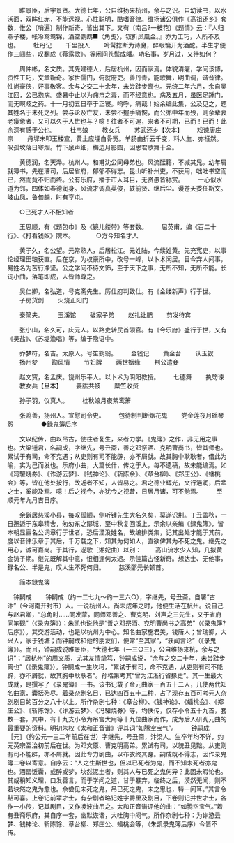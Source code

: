 <!-- { "loadSidebar": true } -->
　　睢景臣，后字景贤。大德七年，公自维扬来杭州，余与之识。自幼读书，以水沃面，双眸红赤，不能远视。心性聪明，酷嗜音律。维扬诸公俱作《高祖还乡》套数，惟公〔哨遍〕制作新奇，皆出其下。又有〔南吕?一枝花〕《题情》云：『人归燕子楼，帐冷鸳鸯锦，酒空鹦鹉■〈角戋〉，钗折凤凰金。』亦为工巧，人所不及也。
　　牡丹记
　　千里投人
　　吟髯捻断为诗魔，醉眼慵开为酒酡。半生才便作三闾些，叹翻成《薤露歌》。等闲间苍鬓成皤。功名事，岁月过，又待如何？

　　周仲彬，名文质。其先建德人，后居杭州，因而家焉。体貌清癯，学问该博，资性工巧，文章新奇。家世儒门，俯就府吏。善丹青，能歌舞，明曲调，谐音律。性尚豪侠，好事敬客。余与之交二十余年，未尝跬步离也。元统二年六月，余自吴江回，公已抱病。盛暑中止以为痈疖之毒，而不经意也。病及五月，虽医足踵门，而无瞑眩之药。十一月初五日卒于正寝。呜呼，痛哉！始余编此集，公及见之，题其姓名于未死之列。尝与论及亡友，未尝不握手痛惋，而公亦中年而殁，则余辈衰老痿惫者，又可以久于人世也与？噫！往者不可追，来者不可期，已而！已而！此余深有感于公也。
　　杜韦娘
　　教女兵
　　苏武还乡【次本】
　　戏谏唐庄宗
　　丹墀未叩玉楼宣，黄土应埋白骨冤。羊肠曲折云千变，料人生、亦枉然。叹孤坟落日寒烟。竹下泉声细，梅边月影圆，因思君歌舞十全。

　　黄德润，名天泽。杭州人。和甫沈公同母弟也。风流酝籍，不减其兄。幼年屑就簿书，先在漕司，后居省府，郁郁不得志。昆山听补州吏，不获用，咄咄书空而已，然而竟不归而终。公有乐府，播于市人耳目，无贤愚皆称赏。
　　一心似水道为邻，四体如春德润身。风流才调真英俊，轶前贤、继后尘。谩苍天委任斯文。岐山凤，鲁甸麟，时有亨屯。

　　○已死才人不相知者

　　王思顺，有《题包巾》及《镜儿缕带》等套数。
　　屈英甫，编《百二十行》、《打看钱奴》院本。
　
　　○方今知名才人

　　黄子久，名公望。元常熟人，后居松江。元姓陆，今续姓黄。先充宪吏，以事论经理田粮获直。后在京，为权豪所中，改号一峰，以卜术闲居。目今弃人间事，易姓名为苦行净坚。公之学问不待文饰，至于天下之事，无所不知，无所不能。长词小曲，落笔即成，人皆师尊之。

　　吴仁卿，名弘道，号克斋先生。历仕府判致仕。有《金缕新声》行于世。
　　子房货剑
　　火烧正阳门

　　秦简夫。
　　玉溪馆
　　破家子弟
　　赵礼让肥
　　剪发待宾

　　张小山，名久可，庆元人。以路吏转民首领官。有《今乐府》盛行于世，又有《吴盐》、《苏堤渔唱》等，编于隐语中。

　　乔梦符，名吉。太原人。号笙鹤翁。
　　金钱记
　　黄金台
　　认玉钗
　　扬州梦
　　勘风情
　　节妇牌
　　两世姻缘
　　荆公遣妾

　　赵文寳，名孟庆。饶州乐平人。以卜术为阴阳教授。
　　七德舞
　　执笏谏
　　教女兵【旦本】
　　姜肱共被
　　糜竺收资

　　孙子羽，仪真人。
　　杜秋娘月夜紫鸾箫

　　张鸣善，扬州人。宣慰司令史。
　　包待制判断烟花鬼
　　党金莲夜月瑶琴怨
　　
　　●録鬼簿后序

　　文以纪传，曲以吊古，使往者复生，来者力学。《鬼簿》之作，非无用之事也。大梁锺君，名嗣成，字继先，号丑斋，善之邓祭酒、克明曹尚书，皆其师也。累试于有司，命不克遇；从吏则有司不能辟，亦不屑就。故其胸中耿耿者，借此为喻，实为己而发也。乐府小曲，大篇长什，传之于人，每不遗稿，故未能编焉。如《冯驩烧券》、《诈游云梦》、《钱神论》、《斩陈余》、《章台柳》、《郑庄公》、《蟠桃会》等，皆在他处按行，故近者不知，人皆易之。君之德业辉光，文行浥润，后辈之士，奚能及焉。噫！后之视今，亦犹今之视昔，日居月诸，可不勉焉。
　　至顺元年九月吉日序。

　　余僻居慈溪小县，每叹孤陋，侧听锺先生大名久矣，莫遂识荆。丁丑孟秋，一日邂逅于东皋精舍，匆匆东之鄮城，至中秋复回溪上，示余以亲编《録鬼簿》，皆本朝显宦名公词章行于世者，恐后湮没姓名，故编排类集，记其出处才能于其前，度以音律乐章于其后，千万载之下，知其为何如人，直欲俾其为不死之鬼。继先之用心，诚可嘉尚。于其行，遂歌〔湘妃曲〕以别：
　　高山流水少人知，几拟黄金铸子期。继先既解其中意，恨相逢何太迟。示佳篇古怪新奇。想达士、无他事，録名公、半是鬼，叹人生不死何归。
　　慈溪邵元长顿首。

　　简本録鬼簿

　钟嗣成
　　钟嗣成（约一二七九～约一三六○），字继先，号丑斋。自署“古汴”（今河南开封市）人。一说杭州人。尚未成年之时，他便生活在杭州。说自己与赵君卿，“总角时……同发蒙，同师邓善之、曹克明、刘声之三先生，又于省府同笔砚”（《录鬼簿》）；朱凯也说他是“善之邓祭酒、克明曹尚书之高弟”（《录鬼簿?后序》）。其交游活动，也是以杭州为中心。知名曲家施君美，钱唐人；曾瑞卿，大兴人，家于钱塘；而钟嗣成和他的朋友们，便常“至其家”，“获闻言论”（《录鬼簿》）。而且，钟嗣成说睢景臣，“大德七年（一三○三），公自维扬来杭，余与之识”；“居杭州”的周文质，尤其友情挚笃，钟嗣成说，“余与之交二十年，未尝跬步离也”（《录鬼簿》）。钟嗣成一生坎坷，“累试于有司，命不克遇，从吏则有司不能辟，亦不屑就，故其胸中耿耿者”。孙楷第考其“曾为江浙行省掾史”。其一生最大成就，是撰写了《录鬼簿》一书。该书记载了金元曲家一百五十二人，几使两代知名曲家，囊括殆尽。着录杂剧名目，已达四百五十二种，占了现存五百可考元人杂剧剧目的百分之八十以上。所作杂剧七种：《章台柳》、《钱神论》、《蟠桃会》、《郑庄公》、《斩陈馀》、《诈游云梦》、《冯驩烧券》等，均佚传，仅存小令五十九首，套数一套，其中，有十九支小令为吊宫大用等十九位曲家而作，成为后人研究元曲的最重要的资料。明初朱权《太和正音谱》评其词“如腾空宝气”。
　　钟嗣成　　［元］（约公元一三二年前后在世）字继先，号丑斋，汴梁人。生卒年均不详，约元英宗至治初前后在世。为邓文原、曹克明高弟。累试有司，以貌丑见黜。从吏则有司不能辟，亦不屑就。因此专力剧曲，以布衣终其身。嗣成既不得志，因作录鬼簿二卷以寄意。自序云：“人之生斯世也，但以已死者为鬼，而不知未死者亦鬼也。酒罂饭囊，或醉或梦，块然泥土者，则其人与已死之鬼何异？此固未暇论也。其或稍知义理，口发善言，而于学问之道，甘于暴弃，临终之后，漠然无闻，则不若块然之鬼为愈也。余尝见未死之鬼，吊已死之鬼，未之思也，特一间耳。”其言令黠可喜。上卷记前辈才士，有杂剧者略记姓字爵里及剧目，下卷则记并世才士，各作一小传，记其剧目，又作凌波曲吊之。太和正音谱评他的曲：“如腾空宝气。”着有丑斋乐府，其自序一套，幽默诙谐，大吐胸中闷气。所作杂剧七种：为诈游云梦、钱神论、斩陈馀、章台柳、郑庄公、蟠桃会等，（朱凯录鬼簿后序）今皆不传。
